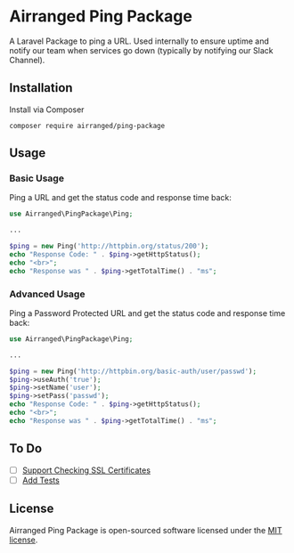 # Airranged Ping Package

A Laravel Package to ping a URL. Used internally to ensure uptime and notify our team when services go down (typically by notifying our Slack Channel).

## Installation

Install via Composer

```
composer require airranged/ping-package
```

## Usage

### Basic Usage

Ping a URL and get the status code and response time back:

```php
use Airranged\PingPackage\Ping;

...

$ping = new Ping('http://httpbin.org/status/200');
echo "Response Code: " . $ping->getHttpStatus();
echo "<br>";
echo "Response was " . $ping->getTotalTime() . "ms";
```

### Advanced Usage

Ping a Password Protected URL and get the status code and response time back:

```php
use Airranged\PingPackage\Ping;

...

$ping = new Ping('http://httpbin.org/basic-auth/user/passwd');
$ping->useAuth('true');
$ping->setName('user');
$ping->setPass('passwd');
echo "Response Code: " . $ping->getHttpStatus();
echo "<br>";
echo "Response was " . $ping->getTotalTime() . "ms";
```

## To Do

- [ ] [Support Checking SSL Certificates](https://github.com/airranged/PingPackage/issues/2)
- [ ] [Add Tests](https://github.com/airranged/PingPackage/issues/1)

## License

Airranged Ping Package is open-sourced software licensed under the [MIT license](https://github.com/airranged/PingPackage/blob/master/LICENSE.md).
